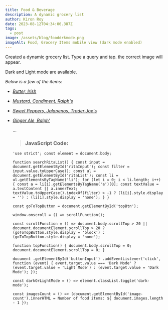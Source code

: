 ```yaml
---
title: Food & Beverage
description: A dynamic grocery list
author: Kiron Roy
date: 2023-08-12T04:34:06.387Z
tags:
  - post
image: /assets/blog/fooddrkmode.png
imageAlt: Food, Grocery Items mobile view (dark mode enabled)
---
```

<!--StartFragment-->

<!--StartFragment-->

Created a dynamic grocery list. Type a query and tap. the correct image will appear.

D﻿ark and Light mode are available.

<!--EndFragment-->

*B﻿elow is a few of the items:*

* *[Butter, Irish](https://kironroy.dev/food_items/food_groceries#butter)*
* *[Mustard, Condiment, Ralph's](https://kironroy.dev/food_items/food_groceries#mustard)*
* *[Sweet Peppers, Jalapenos, Trader Joe's](https://kironroy.dev/food_items/food_groceries#sweet_peppers)*
* *[Ginger Ale, Ralph'](https://kironroy.dev/food_items/food_groceries#ginger_ale)*

  .﻿..

  > ### J﻿avaScript Code: 

  `'use strict';
  const element = document.body;`

  `function searchRitaList() {
    const input = document.getElementById('ritaInput');
    const filter = input.value.toUpperCase();
    const ul = document.getElementById('ritaList');
    const li = ul.getElementsByTagName('li');
    for (let i = 0; i < li.length; i++) {
      const a = li[i].getElementsByTagName('a')[0];
      const textValue = a.textContent || a.innerText;
      textValue.toUpperCase().indexOf(filter) > -1
        ? (li[i].style.display = '')
        : (li[i].style.display = 'none');
    }
  }`

  `const goToTopButton = document.getElementById('topBtn');`

  `window.onscroll = () => scrollFunction();`

  `const scrollFunction = () =>
    document.body.scrollTop > 20 || document.documentElement.scrollTop > 20
      ? (goToTopButton.style.display = 'block')
      : (goToTopButton.style.display = 'none');`

  `function topFunction() {
    document.body.scrollTop = 0;
    document.documentElement.scrollTop = 0;
  }`

  `document
    .getElementById('buttonInput')
    .addEventListener('click', function (event) {
      event.target.value === 'Dark Mode'
        ? (event.target.value = 'Light Mode')
        : (event.target.value = 'Dark Mode');
    });`

  `const darkOrLightMode = () => element.classList.toggle('dark-mode');`

  `const imagesCount = () =>
    (document.getElementById('image-count').innerHTML = Number of food items: ${
      document.images.length - 1
    });`

<!--EndFragment-->